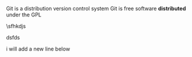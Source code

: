 Git is a distribution version control system
Git is free software **distributed** under the GPL

\sfhkdjs

dsfds

i will add a new line below
